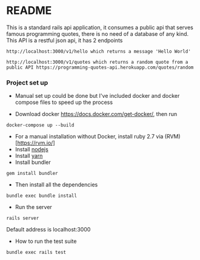 # README
This is a standard rails api application, it consumes a public api that
serves famous programming quotes, there is no need of a database of any
kind.
This API is a restful json api, it has 2 endpoints
```
http://localhost:3000/v1/hello which returns a message 'Hello World'
```
```
http://localhost:3000/v1/quotes which returns a random quote from a public API https://programming-quotes-api.herokuapp.com/quotes/random
```
### Project set up
* Manual set up could be done but I've included docker and docker
  compose files to speed up the process
- Download docker https://docs.docker.com/get-docker/, then run
```
docker-compose up --build
```
* For a manual installation without Docker, install ruby 2.7 via (RVM)[https://rvm.io/]
* Install [nodejs](https://nodejs.org/en/download/)
* Install  [yarn](https://classic.yarnpkg.com/en/docs/install)
* Install bundler
 ```
gem install bundler
```
* Then install all the dependencies
 ```
 bundle exec bundle install
 ```
* Run the server
 ```
 rails server
 ```
 Default address is localhost:3000

* How to run the test suite
 ```
 bundle exec rails test
 ```
